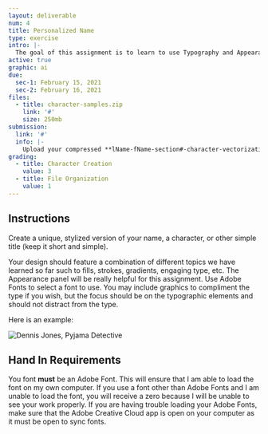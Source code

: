 ```yaml
---
layout: deliverable
num: 4
title: Personalized Name
type: exercise
intro: |-
  The goal of this assignment is to learn to use Typography and Appearance settings in Illustrator.
active: true
graphic: ai
due:
  sec-1: February 15, 2021
  sec-2: February 16, 2021
files:
  - title: character-samples.zip
    link: '#'
    size: 250mb
submission:
  link: '#'
  info: |-
    Upload your compressed **lName-fName-section#-character-vectorization.ai** file on Brightspace.
grading:
  - title: Character Creation
    value: 3
  - title: File Organization
    value: 1
---
```


## Instructions
Create a unique, stylized version of your name, a character, or other simple title (keep it short and simple).

Your design should feature a combination of different topics we have learned so far such to fills, strokes, gradients, engaging type, etc. The Appearance panel will be really helpful for this assignment. Use Adobe Fonts to select a font to use. You may include graphics to compliment the type if you wish, but the focus should be on the typographic elements and should not distract from the type.

Here is an example:

![Dennis Jones, Pyjama Detective]({{site.baseurl}}/images/exercises/exercise-4/name-example.jpg)

## Hand In Requirements
You font **must** be an Adobe Font. This will ensure that I am able to load the font on my own computer. If you use a font other than Adobe Fonts and I am unable to load the font, you will receive a zero because I will be unable to see your work properly. If you are having trouble loading your Adobe Fonts, make sure that the Adobe Creative Cloud app is open on your computer as it must be open to sync fonts.

